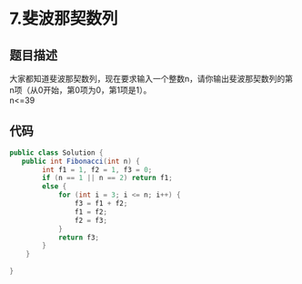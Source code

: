 # 7.斐波那契数列

<a name="e1BKD"></a>
## 题目描述
大家都知道斐波那契数列，现在要求输入一个整数n，请你输出斐波那契数列的第n项（从0开始，第0项为0，第1项是1）。<br />n<=39<br />

<a name="p9lfb"></a>
## 代码
```java
public class Solution {
   public int Fibonacci(int n) {
        int f1 = 1, f2 = 1, f3 = 0;
        if (n == 1 || n == 2) return f1;
        else {
            for (int i = 3; i <= n; i++) {
                f3 = f1 + f2;
                f1 = f2;
                f2 = f3;
            }
            return f3;
        }
    }
 
}
```
